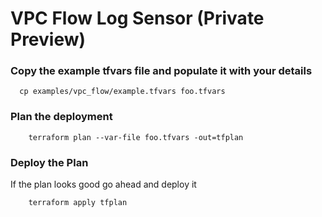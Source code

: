 # VPC Flow Log Sensor (Private Preview)


### Copy the example tfvars file and populate it with your details
```shell
  cp examples/vpc_flow/example.tfvars foo.tfvars 
```

### Plan the deployment
```shell
    terraform plan --var-file foo.tfvars -out=tfplan
```

### Deploy the Plan
If the plan looks good go ahead and deploy it
```shell
    terraform apply tfplan
```
